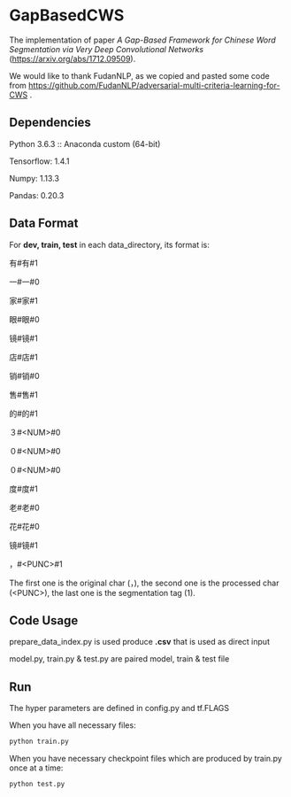# GapBasedCWS

The implementation of paper *A Gap-Based Framework for Chinese Word Segmentation via Very Deep Convolutional Networks* (https://arxiv.org/abs/1712.09509).

We would like to thank FudanNLP, as we copied and pasted some code from https://github.com/FudanNLP/adversarial-multi-criteria-learning-for-CWS . 

## Dependencies

Python 3.6.3 :: Anaconda custom (64-bit)

Tensorflow: 1.4.1

Numpy: 1.13.3

Pandas: 0.20.3

## Data Format

For **dev, train, test** in each data_directory, its format is:

有#有#1

一#一#0

家#家#1

眼#眼#0

镜#镜#1

店#店#1

销#销#0

售#售#1

的#的#1

３#\<NUM>#0

０#\<NUM>#0

０#\<NUM>#0

度#度#1

老#老#0

花#花#0

镜#镜#1

，#\<PUNC>#1

The first one is the original char (，), the second one is the processed char (\<PUNC>), the last one is the segmentation tag (1).

## Code Usage

prepare_data_index.py is used produce **.csv** that is used as direct input

model.py, train.py & test.py are paired model, train & test file

## Run

The hyper parameters are defined in config.py and tf.FLAGS

When you have all necessary files:

```bash
python train.py
```
When you have necessary checkpoint files which are produced by train.py once at a time:

```bash
python test.py
```